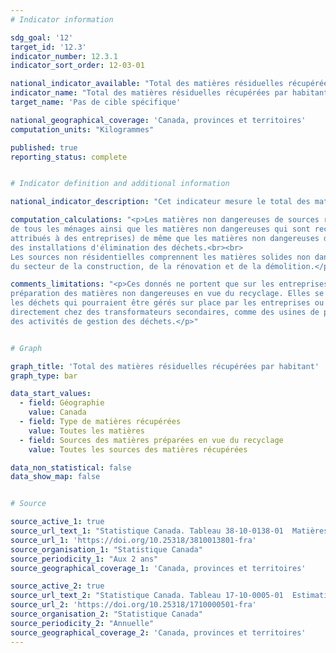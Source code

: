 ```yaml
---
# Indicator information

sdg_goal: '12'
target_id: '12.3'
indicator_number: 12.3.1
indicator_sort_order: 12-03-01

national_indicator_available: "Total des matières résiduelles récupérées par habitant"
indicator_name: "Total des matières résiduelles récupérées par habitant"
target_name: 'Pas de cible spécifique'

national_geographical_coverage: 'Canada, provinces et territoires'
computation_units: "Kilogrammes"

published: true
reporting_status: complete


# Indicator definition and additional information

national_indicator_description: "Cet indicateur mesure le total des matières résiduelles récupérées par habitant."

computation_calculations: "<p>Les matières non dangereuses de sources résidentielles qui sont recyclables incluent les matières solides non dangereuses provenant 
de tous les ménages ainsi que les matières non dangereuses qui sont recueillies par les municipalités (soit par leurs propres employés, soit au moyen de contrats 
attribués à des entreprises) de même que les matières non dangereuses de sources résidentielles qui sont apportées à des dépôts, à des stations de transfert et à 
des installations d'élimination des déchets.<br><br>
Les sources non résidentielles comprennent les matières solides non dangereuses et recyclables provenant des secteurs industriel, commercial et institutionnel ainsi que 
du secteur de la construction, de la rénovation et de la démolition.</p>"

comments_limitations: "<p>Ces donnés ne portent que sur les entreprises et les organisations locales de gestion des déchets qui ont déclaré des activités liées à la 
préparation des matières non dangereuses en vue du recyclage. Elles se rapportent seulement aux matières qui entrent dans le flux des déchets et ne couvrent pas 
les déchets qui pourraient être gérés sur place par les entreprises ou les ménages. <br><br>De plus, ces données n'incluent pas les matières transportées par le producteur 
directement chez des transformateurs secondaires, comme des usines de pâtes et papiers, sans que n'intervienne aucune entreprise ou administration locale participant à 
des activités de gestion des déchets.</p>"


# Graph

graph_title: 'Total des matières résiduelles récupérées par habitant'
graph_type: bar

data_start_values:
  - field: Géographie
    value: Canada
  - field: Type de matières récupérées
    value: Toutes les matières
  - field: Sources des matières préparées en vue du recyclage
    value: Toutes les sources des matières récupérées

data_non_statistical: false
data_show_map: false


# Source

source_active_1: true
source_url_text_1: "Statistique Canada. Tableau 38-10-0138-01  Matières résiduelles récupérées, selon le type et selon la source"
source_url_1: 'https://doi.org/10.25318/3810013801-fra'
source_organisation_1: "Statistique Canada"
source_periodicity_1: "Aux 2 ans"
source_geographical_coverage_1: 'Canada, provinces et territoires'

source_active_2: true
source_url_text_2: "Statistique Canada. Tableau 17-10-0005-01  Estimations de la population au 1er juillet, par âge et sexe"
source_url_2: 'https://doi.org/10.25318/1710000501-fra'
source_organisation_2: "Statistique Canada"
source_periodicity_2: "Annuelle"
source_geographical_coverage_2: 'Canada, provinces et territoires'
---
```

